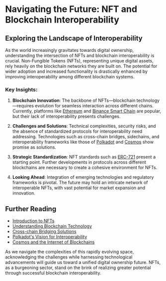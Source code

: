 # Navigating the Future: NFT and Blockchain Interoperability

## Exploring the Landscape of Interoperability

As the world increasingly gravitates towards digital ownership, understanding the intersection of NFTs and blockchain interoperability is crucial. Non-Fungible Tokens (NFTs), representing unique digital assets, rely heavily on the blockchain networks they are built on. The potential for wider adoption and increased functionality is drastically enhanced by improving interoperability among different blockchain systems.

### Key Insights:

1. **Blockchain Innovation**: The backbone of NFTs—blockchain technology—requires evolution for seamless interaction across different chains. Currently, platforms like [Ethereum](https://ethereum.org/en/) and [Binance Smart Chain](https://www.binance.org/en/smartChain) are popular, but their lack of interoperability presents challenges.

2. **Challenges and Solutions**: Technical complexities, security risks, and the absence of standardized protocols for interoperability need addressing. Technologies such as cross-chain bridges, sidechains, and interoperability frameworks like those of [Polkadot](https://polkadot.network/) and [Cosmos](https://cosmos.network/) show promise as solutions.

3. **Strategic Standardization**: NFT standards such as [ERC-721](https://eips.ethereum.org/EIPS/eip-721) present a starting point. Further developments in protocols across different blockchains are necessary to create a cohesive environment for NFTs.

4. **Looking Ahead**: Integration of emerging technologies and regulatory frameworks is pivotal. The future may hold an intricate network of interoperable NFTs, with vast potential for market expansion and innovation.

## Further Reading

- [Introduction to NFTs](https://ethereum.org/en/nft/)
- [Understanding Blockchain Technology](https://www.ibm.com/topics/blockchain)
- [Cross-chain Bridging Solutions](https://academy.binance.com/en/articles/what-are-cross-chain-bridges-in-crypto)
- [Polkadot's Vision for Interoperability](https://polkadot.network/technology/)
- [Cosmos and the Internet of Blockchains](https://cosmos.network/intro)

As we navigate the complexities of this rapidly evolving space, acknowledging the challenges while harnessing technological advancements will guide us toward a unified digital ownership future. NFTs, as a burgeoning sector, stand on the brink of realizing greater potential through successful blockchain interoperability.
